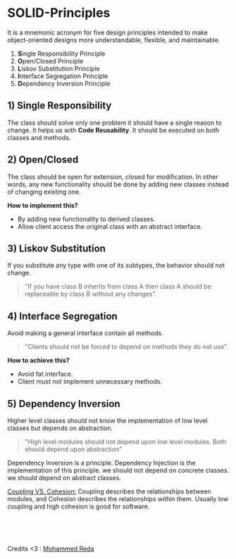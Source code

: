 # SOLID-Principles
It is a mnemonic acronym for five design principles intended to make 
object-oriented designs more understandable, flexible, and maintainable.
1. **S**ingle Responsibility Principle
2. **O**pen/Closed Principle
3. **L**iskov Substitution Principle
4. **I**nterface Segregation Principle
5. **D**ependency Inversion Principle


## 1) Single Responsibility
The class should solve only one problem it should
have a single reason to change. It helps us with **Code Reusability**.
It should be executed on both classes and methods.

    
## 2) Open/Closed
The class should be open for extension, closed for
modification.
In other words, any new functionality should be done by adding new classes instead of
changing existing one.

**How to implement this?**
- By adding new functionality to derived classes.
- Allow client access the original class with an abstract interface.


## 3) Liskov Substitution
If you substitute any type with one of its subtypes,
the behavior should not change.
> "If you have class B inherits from class A then class A should be replaceable by class B without any changes".


## 4) Interface Segregation
Avoid making a general interface contain all
methods.
> "Clients should not be forced to depend on methods they do not use".

**How to achieve this?**
- Avoid fat interface.
- Client must not implement unnecessary methods.


## 5) Dependency Inversion
Higher level classes should not know the implementation
of low level classes but depends on abstraction.
> "High level modules should not depend upon low level modules. Both should depend upon abstraction"

Dependency Inversion is a principle. Dependency Injection is the
implementation of this principle.
we should not depend on concrete classes. we should depend on abstract
classes.

[Coupling VS. Cohesion:](https://www.geeksforgeeks.org/software-engineering-differences-between-coupling-and-cohesion/)
Coupling describes the relationships between modules, and Cohesion describes
the relationships within them.
Usually low coupling and high cohesion is good for software.

<br>
<br>
<br>

Credits <3 :
[Mohammed Reda](https://youtube.com/playlist?list=PLnqAlQ9hFYdflFSS4NigVB7aSoYPNwHTL)
